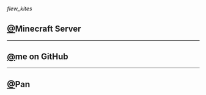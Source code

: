 ###### flew_kites

## [@](https://kites262.github.io/mc)Minecraft Server
---
## [@](https://github.com/kites262)me on GitHub
---
## [@](http://kites262.ysepan.com/)Pan